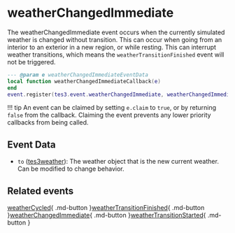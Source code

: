 # weatherChangedImmediate
<div class="search_terms" style="display: none">weatherchangedimmediate</div>

<!---
	This file is autogenerated. Do not edit this file manually. Your changes will be ignored.
	More information: https://github.com/MWSE/MWSE/tree/master/docs
-->

The weatherChangedImmediate event occurs when the currently simulated weather is changed without transition. This can occur when going from an interior to an exterior in a new region, or while resting. This can interrupt weather transitions, which means the `weatherTransitionFinished` event will not be triggered.

```lua
--- @param e weatherChangedImmediateEventData
local function weatherChangedImmediateCallback(e)
end
event.register(tes3.event.weatherChangedImmediate, weatherChangedImmediateCallback)
```

!!! tip
	An event can be claimed by setting `e.claim` to `true`, or by returning `false` from the callback. Claiming the event prevents any lower priority callbacks from being called.

## Event Data

* `to` ([tes3weather](../../types/tes3weather)): The weather object that is the new current weather. Can be modified to change behavior.


## Related events

[weatherCycled](../weatherCycled/){ .md-button }[weatherTransitionFinished](../weatherTransitionFinished/){ .md-button }[weatherChangedImmediate](../weatherChangedImmediate/){ .md-button }[weatherTransitionStarted](../weatherTransitionStarted/){ .md-button }

